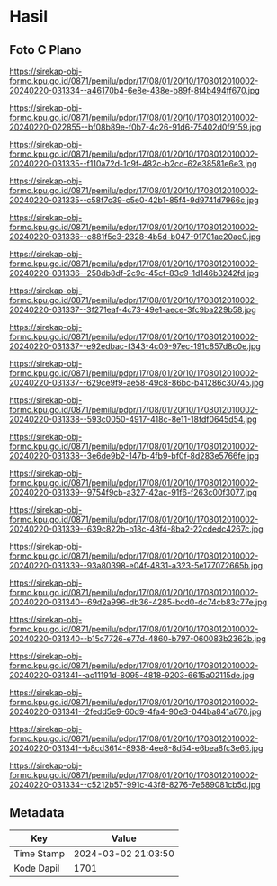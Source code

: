 # Hasil

## Foto C Plano

https://sirekap-obj-formc.kpu.go.id/0871/pemilu/pdpr/17/08/01/20/10/1708012010002-20240220-031334--a46170b4-6e8e-438e-b89f-8f4b494ff670.jpg

https://sirekap-obj-formc.kpu.go.id/0871/pemilu/pdpr/17/08/01/20/10/1708012010002-20240220-022855--bf08b89e-f0b7-4c26-91d6-75402d0f9159.jpg

https://sirekap-obj-formc.kpu.go.id/0871/pemilu/pdpr/17/08/01/20/10/1708012010002-20240220-031335--f110a72d-1c9f-482c-b2cd-62e38581e6e3.jpg

https://sirekap-obj-formc.kpu.go.id/0871/pemilu/pdpr/17/08/01/20/10/1708012010002-20240220-031335--c58f7c39-c5e0-42b1-85f4-9d9741d7966c.jpg

https://sirekap-obj-formc.kpu.go.id/0871/pemilu/pdpr/17/08/01/20/10/1708012010002-20240220-031336--c881f5c3-2328-4b5d-b047-91701ae20ae0.jpg

https://sirekap-obj-formc.kpu.go.id/0871/pemilu/pdpr/17/08/01/20/10/1708012010002-20240220-031336--258db8df-2c9c-45cf-83c9-1d146b3242fd.jpg

https://sirekap-obj-formc.kpu.go.id/0871/pemilu/pdpr/17/08/01/20/10/1708012010002-20240220-031337--3f271eaf-4c73-49e1-aece-3fc9ba229b58.jpg

https://sirekap-obj-formc.kpu.go.id/0871/pemilu/pdpr/17/08/01/20/10/1708012010002-20240220-031337--e92edbac-f343-4c09-97ec-191c857d8c0e.jpg

https://sirekap-obj-formc.kpu.go.id/0871/pemilu/pdpr/17/08/01/20/10/1708012010002-20240220-031337--629ce9f9-ae58-49c8-86bc-b41286c30745.jpg

https://sirekap-obj-formc.kpu.go.id/0871/pemilu/pdpr/17/08/01/20/10/1708012010002-20240220-031338--593c0050-4917-418c-8e11-18fdf0645d54.jpg

https://sirekap-obj-formc.kpu.go.id/0871/pemilu/pdpr/17/08/01/20/10/1708012010002-20240220-031338--3e6de9b2-147b-4fb9-bf0f-8d283e5766fe.jpg

https://sirekap-obj-formc.kpu.go.id/0871/pemilu/pdpr/17/08/01/20/10/1708012010002-20240220-031339--9754f9cb-a327-42ac-91f6-f263c00f3077.jpg

https://sirekap-obj-formc.kpu.go.id/0871/pemilu/pdpr/17/08/01/20/10/1708012010002-20240220-031339--639c822b-b18c-48f4-8ba2-22cdedc4267c.jpg

https://sirekap-obj-formc.kpu.go.id/0871/pemilu/pdpr/17/08/01/20/10/1708012010002-20240220-031339--93a80398-e04f-4831-a323-5e177072665b.jpg

https://sirekap-obj-formc.kpu.go.id/0871/pemilu/pdpr/17/08/01/20/10/1708012010002-20240220-031340--69d2a996-db36-4285-bcd0-dc74cb83c77e.jpg

https://sirekap-obj-formc.kpu.go.id/0871/pemilu/pdpr/17/08/01/20/10/1708012010002-20240220-031340--b15c7726-e77d-4860-b797-060083b2362b.jpg

https://sirekap-obj-formc.kpu.go.id/0871/pemilu/pdpr/17/08/01/20/10/1708012010002-20240220-031341--ac11191d-8095-4818-9203-6615a02115de.jpg

https://sirekap-obj-formc.kpu.go.id/0871/pemilu/pdpr/17/08/01/20/10/1708012010002-20240220-031341--2fedd5e9-60d9-4fa4-90e3-044ba841a670.jpg

https://sirekap-obj-formc.kpu.go.id/0871/pemilu/pdpr/17/08/01/20/10/1708012010002-20240220-031341--b8cd3614-8938-4ee8-8d54-e6bea8fc3e65.jpg

https://sirekap-obj-formc.kpu.go.id/0871/pemilu/pdpr/17/08/01/20/10/1708012010002-20240220-031334--c5212b57-991c-43f8-8276-7e689081cb5d.jpg


## Metadata

| Key        | Value               |
| ---------- | ------------------- |
| Time Stamp | 2024-03-02 21:03:50 |
| Kode Dapil | 1701                |



